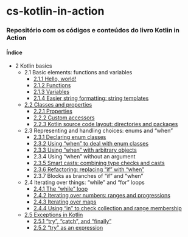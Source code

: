 # cs-kotlin-in-action

### Repositório com os códigos e conteúdos do livro Kotlin in Action

#### Índice

* 2 Kotlin basics
   * 2.1 Basic elements: functions and variables
       * [2.1.1 Hello, world!](src/main/kotlin/ch2/helloWorld.kt)
       * [2.1.2 Functions](src/test/kotlin/ch2/functions.kt)
       * [2.1.3 Variables](src/test/kotlin/ch2/variables.kt)
       * [2.1.4 Easier string formatting: string templates](src/test/kotlin/ch2/stringTemplates.kt)
   * [2.2 Classes and properties](src/test/kotlin/ch2/classes.kt)
       * [2.2.1 Properties](src/test/kotlin/ch2/classes.kt)
       * [2.2.2 Custom accessors](src/test/kotlin/ch2/customAccessors.kt)
       * [2.2.3 Kotlin source code layout: directories and packages](src/main/kotlin/ch2/geometryShapes.kt)
   * 2.3 Representing and handling choices: enums and “when”
       * [2.3.1 Declaring enum classes](src/test/kotlin/ch2/enumWhen.kt)
       * [2.3.2 Using “when” to deal with enum classes](src/test/kotlin/ch2/enumWhen.kt)
       * [2.3.3 Using “when” with arbitrary objects](src/test/kotlin/ch2/enumWhen.kt)
       * 2.3.4 Using “when” without an argument
       * [2.3.5 Smart casts: combining type checks and casts](src/test/kotlin/ch2/smartCast.kt)
       * [2.3.6 Refactoring: replacing “if” with “when”](src/test/kotlin/ch2/smartCast.kt)
       * 2.3.7 Blocks as branches of “if” and “when”
   * 2.4 Iterating over things: “while” and “for” loops
       * [2.4.1 The “while” loop](src/test/kotlin/ch2/iterating.kt)
       * [2.4.2 Iterating over numbers: ranges and progressions](src/test/kotlin/ch2/iterating.kt)
       * [2.4.3 Iterating over maps](src/test/kotlin/ch2/iterating.kt)
       * [2.4.4 Using “in” to check collection and range membership](src/test/kotlin/ch2/iterating.kt)
   * [2.5 Exceptions in Kotlin](src/test/kotlin/ch2/exceptions.kt)
       * [2.5.1 “try”, “catch”, and “finally”](src/test/kotlin/ch2/exceptions.kt)
       * [2.5.2 “try” as an expression](src/test/kotlin/ch2/exceptions.kt)
